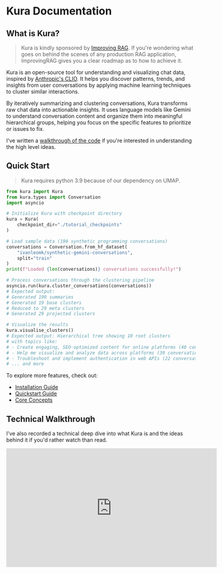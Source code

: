 # Kura Documentation

## What is Kura?

> Kura is kindly sponsored by [Improving RAG](http://improvingrag.com). If you're wondering what goes on behind the scenes of any production RAG application, ImprovingRAG gives you a clear roadmap as to how to achieve it.

Kura is an open-source tool for understanding and visualizing chat data, inspired by [Anthropic's CLIO](https://www.anthropic.com/research/clio). It helps you discover patterns, trends, and insights from user conversations by applying machine learning techniques to cluster similar interactions.

By iteratively summarizing and clustering conversations, Kura transforms raw chat data into actionable insights. It uses language models like Gemini to understand conversation content and organize them into meaningful hierarchical groups, helping you focus on the specific features to prioritize or issues to fix.

I've written a [walkthrough of the code](https://ivanleo.com/blog/understanding-user-conversations) if you're interested in understanding the high level ideas.

## Quick Start

> Kura requires python 3.9 because of our dependency on UMAP.

```python
from kura import Kura
from kura.types import Conversation
import asyncio

# Initialize Kura with checkpoint directory
kura = Kura(
    checkpoint_dir="./tutorial_checkpoints"
)

# Load sample data (190 synthetic programming conversations)
conversations = Conversation.from_hf_dataset(
    "ivanleomk/synthetic-gemini-conversations",
    split="train"
)
print(f"Loaded {len(conversations)} conversations successfully!")

# Process conversations through the clustering pipeline
asyncio.run(kura.cluster_conversations(conversations))
# Expected output:
# Generated 190 summaries
# Generated 19 base clusters
# Reduced to 29 meta clusters
# Generated 29 projected clusters

# Visualize the results
kura.visualise_clusters()
# Expected output: Hierarchical tree showing 10 root clusters
# with topics like:
# - Create engaging, SEO-optimized content for online platforms (40 conversations)
# - Help me visualize and analyze data across platforms (30 conversations)
# - Troubleshoot and implement authentication in web APIs (22 conversations)
# ... and more
```

To explore more features, check out:
- [Installation Guide](getting-started/installation.md)
- [Quickstart Guide](getting-started/quickstart.md)
- [Core Concepts](core-concepts/overview.md)

## Technical Walkthrough

I've also recorded a technical deep dive into what Kura is and the ideas behind it if you'd rather watch than read.

<iframe width="560" height="315" src="https://www.youtube.com/embed/TPOP_jDiSVE?si=uvTond4LUwJGOn4F" title="YouTube video player" frameborder="0" allow="accelerometer; autoplay; clipboard-write; encrypted-media; gyroscope; picture-in-picture; web-share" referrerpolicy="strict-origin-when-cross-origin" allowfullscreen></iframe>
